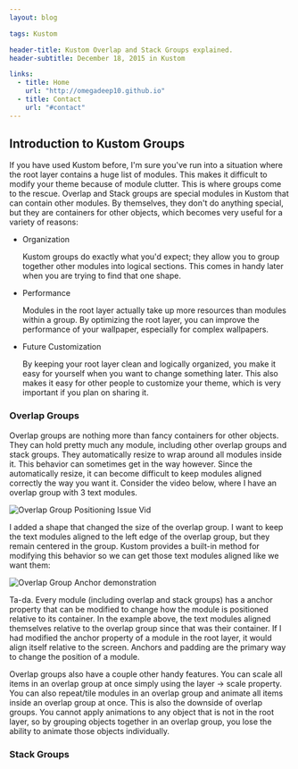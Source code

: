 ```yaml
---
layout: blog

tags: Kustom

header-title: Kustom Overlap and Stack Groups explained.
header-subtitle: December 18, 2015 in Kustom

links:
  - title: Home
    url: "http://omegadeep10.github.io"
  - title: Contact
    url: "#contact"
---
```


## Introduction to Kustom Groups

If you have used Kustom before, I'm sure you've run into a situation where the root layer contains a huge list of modules. This makes it difficult to modify your theme because of module clutter. This is where groups come to the rescue. Overlap and Stack groups are special modules in Kustom that can contain other modules. By themselves, they don't do anything special, but they are containers for other objects, which becomes very useful for a variety of reasons:

- <p class="bold">Organization</p> Kustom groups do exactly what you'd expect; they allow you to group together other modules into logical sections. This comes in handy later when you are trying to find that one shape.
- <p class="bold">Performance</p> Modules in the root layer actually take up more resources than modules within a group. By optimizing the root layer, you can improve the performance of your wallpaper, especially for complex wallpapers.
- <p class="bold">Future Customization</p> By keeping your root layer clean and logically organized, you make it easy for yourself when you want to change something later. This also makes it easy for other people to customize your theme, which is very important if you plan on sharing it.

### Overlap Groups

Overlap groups are nothing more than fancy containers for other objects. They can hold pretty much any module, including other overlap groups and stack groups. They automatically resize to wrap around all modules inside it. This behavior can sometimes get in the way however. Since the automatically resize, it can become difficult to keep modules aligned correctly the way you want it. Consider the video below, where I have an overlap group with 3 text modules.

![Overlap Group Positioning Issue Vid](link)

I added a shape that changed the size of the overlap group. I want to keep the text modules aligned to the left edge of the overlap group, but they remain centered in the group. Kustom provides a built-in method for modifying this behavior so we can get those text modules aligned like we want them:

![Overlap Group Anchor demonstration](link)

Ta-da. Every module (including overlap and stack groups) has a anchor property that can be modified to change how the module is positioned relative to its container. In the example above, the text modules aligned themselves relative to the overlap group since that was their container. If I had modified the anchor property of a module in the root layer, it would align itself relative to the screen. Anchors and padding are the primary way to change the position of a module.

 Overlap groups also have a couple other handy features. You can scale all items in an overlap group at once simply using the layer -> scale property. You can also repeat/tile modules in an overlap group and animate all items inside an overlap group at once. This is also the downside of overlap groups. You cannot apply animations to any object that is not in the root layer, so by grouping objects together in an overlap group, you lose the ability to animate those objects individually.


### Stack Groups

